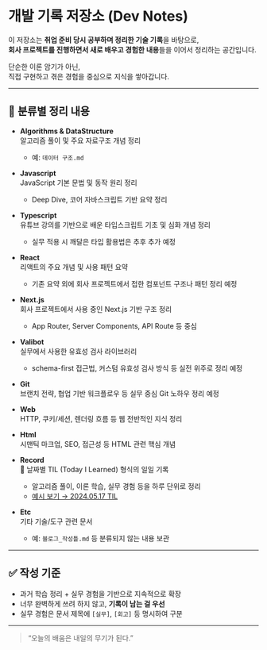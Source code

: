 # 개발 기록 저장소 (Dev Notes)

이 저장소는 **취업 준비 당시 공부하며 정리한 기술 기록**을 바탕으로,  
**회사 프로젝트를 진행하면서 새로 배우고 경험한 내용**들을 이어서 정리하는 공간입니다.

단순한 이론 암기가 아닌,  
직접 구현하고 겪은 경험을 중심으로 지식을 쌓아갑니다.

---

## 📁 분류별 정리 내용

- **Algorithms & DataStructure**  
  알고리즘 풀이 및 주요 자료구조 개념 정리  
  - 예: `데이터 구조.md`

- **Javascript**  
  JavaScript 기본 문법 및 동작 원리 정리  
  - Deep Dive, 코어 자바스크립트 기반 요약 정리

- **Typescript**  
  유튜브 강의를 기반으로 배운 타입스크립트 기초 및 심화 개념 정리  
  - 실무 적용 시 깨달은 타입 활용법은 추후 추가 예정

- **React**  
  리액트의 주요 개념 및 사용 패턴 요약  
  - 기존 요약 외에 회사 프로젝트에서 접한 컴포넌트 구조나 패턴 정리 예정

- **Next.js**  
  회사 프로젝트에서 사용 중인 Next.js 기반 구조 정리  
  - App Router, Server Components, API Route 등 중심

- **Valibot**  
  실무에서 사용한 유효성 검사 라이브러리  
  - schema-first 접근법, 커스텀 유효성 검사 방식 등 실전 위주로 정리 예정

- **Git**  
  브랜치 전략, 협업 기반 워크플로우 등 실무 중심 Git 노하우 정리 예정

- **Web**  
  HTTP, 쿠키/세션, 렌더링 흐름 등 웹 전반적인 지식 정리

- **Html**  
  시맨틱 마크업, SEO, 접근성 등 HTML 관련 핵심 개념

- **Record**  
  📅 날짜별 TIL (Today I Learned) 형식의 일일 기록  
  - 알고리즘 풀이, 이론 학습, 실무 경험 등을 하루 단위로 정리  
  - [예시 보기 → 2024.05.17 TIL](record/2024.05.17.md)

- **Etc**  
  기타 기술/도구 관련 문서  
  - 예: `블로그_작성틀.md` 등 분류되지 않는 내용 보관

---

## ✅ 작성 기준

- 과거 학습 정리 + 실무 경험을 기반으로 지속적으로 확장
- 너무 완벽하게 쓰려 하지 않고, **기록이 남는 걸 우선**
- 실무 경험은 문서 제목에 `[실무]`, `[회고]` 등 명시하여 구분

---

> “오늘의 배움은 내일의 무기가 된다.”